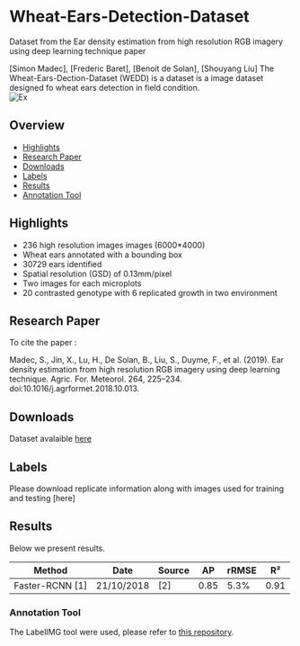 # Wheat-Ears-Detection-Dataset
Dataset from the Ear density estimation from high resolution RGB imagery using deep learning technique paper

[Simon Madec], [Frederic Baret], [Benoit de Solan], [Shouyang Liu]
The Wheat-Ears-Dection-Dataset (WEDD) is a dataset is a image dataset designed fo wheat ears detection in field condition.  
![Ex](https://github.com/simonMadec/Wheat-Ears-Dection-Dataset/blob/master/Sans%20titre.png?raw=true)
## Overview
- [Highlights](#highlights)
- [Research Paper](#research-paper)
- [Downloads](#downloads)
- [Labels](#labels)
- [Results](#results)
- [Annotation Tool](#annotation-tool)

## Highlights
- 236 high resolution images images (6000*4000)
- Wheat ears annotated with a bounding box
- 30729 ears identified
- Spatial resolution (GSD) of 0.13mm/pixel
- Two images for each microplots 
- 20 contrasted genotype with 6 replicated growth in two environment 

## Research Paper
To cite the paper :

Madec, S., Jin, X., Lu, H., De Solan, B., Liu, S., Duyme, F., et al. (2019). Ear density estimation from high resolution RGB imagery using deep learning technique. Agric. For. Meteorol. 264, 225–234. doi:10.1016/j.agrformet.2018.10.013.


## Downloads
Dataset avalaible [here](https://zenodo.org/record/1471626#.W9H_XFUzZjU)

## Labels
Please download replicate information along with images used for training and testing [here]
## Results
Below we present results.

Method               | Date | Source| AP | rRMSE | R² 
---                  | ---  | ---   | ---                     | ---             | ---     
Faster-RCNN [1]       |   21/10/2018  |[2]| 0.85              | 5.3%|0.91     

### Annotation Tool
The LabelIMG tool were used, please refer to [this repository](https://github.com/tzutalin/labelImg).

